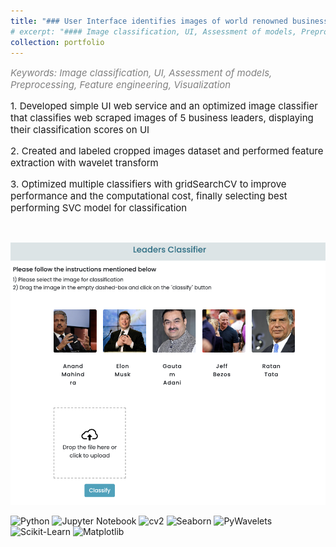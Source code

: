 ```yaml
---
title: "### User Interface identifies images of world renowned businessmen"
# excerpt: "#### Image classification, UI, Assessment of models, Preprocessing, Feature engineering, Visualization<br/>"
collection: portfolio
---
```

<p style="font-size:15px; font-weight: normal; color:gray; font-style: italic">Keywords: Image classification, UI, Assessment of models, Preprocessing, Feature engineering, Visualization</p>

<p style="font-size:15px">
    1. Developed simple UI web service and an optimized image classifier that classifies web scraped images of 5 business leaders, displaying their classification scores on UI</p>
<p style="font-size:15px">
    2. Created and labeled cropped images dataset and performed feature extraction with wavelet transform</p>
<p style="font-size:15px">
    3. Optimized multiple classifiers with gridSearchCV to improve performance and the computational cost, finally selecting best performing SVC model for classification</p></br>

<!-- <ul>
    <li style="font-size:15px">Developed simple UI web service and an optimized image classifier that classifies web scraped images of 5 business leaders, displaying their classification scores on UI.</li>
    <li style="font-size:15px">Created and labeled cropped images dataset and performed feature extraction with wavelet transform</li>
    <li style="font-size:15px">Optimized multiple classifiers with gridSearchCV to improve performance and the computational cost, finally selecting best performing SVC model for classification</li>
</ul> -->

![flowchart](/images/leadersClassifier.png)
<!-- <p>
    <img src="/images/leadersClassifier.png" alt="UI image"></br>
</p> -->

<p style="margin-top:10px">
    <img src="https://img.shields.io/badge/Python-green" alt="Python">
    <img src="https://img.shields.io/badge/Jupyter%20Notebook-orange" alt="Jupyter Notebook">
    <img src="https://img.shields.io/badge/cv2-cornflowerblue" alt="cv2">
    <img src="https://img.shields.io/badge/Seaborn-navy" alt="Seaborn">
    <img src="https://img.shields.io/badge/PyWavelets-orchid" alt="PyWavelets">
    <img src="https://img.shields.io/badge/Sklearn-purple" alt="Scikit-Learn">
    <img src="https://img.shields.io/badge/Matplotlib-violet" alt="Matplotlib">
</p>